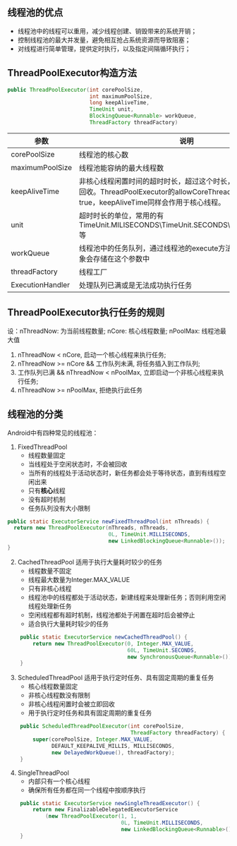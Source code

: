 ## 线程池的优点
 - 线程池中的线程可以重用，减少线程创建、销毁带来的系统开销；
 - 控制线程池的最大并发量，避免相互抢占系统资源而导致阻塞；
 - 对线程进行简单管理，提供定时执行，以及指定间隔循环执行；

## ThreadPoolExecutor构造方法

``` Java
public ThreadPoolExecutor(int corePoolSize,
                          int maximumPoolSize,
                          long keepAliveTime,
                          TimeUnit unit,
                          BlockingQueue<Runnable> workQueue,
                          ThreadFactory threadFactory)
```

| 参数 | 说明 |
| -- | -- |
| corePoolSize | 线程池的核心数 |
| maximumPoolSize | 线程池能容纳的最大线程数 |
| keepAliveTime| 非核心线程闲置时间的超时时长，超过这个时长，非核心线程就会被回收。ThreadPoolExecutor的allowCoreThreadTimeOut属性为true，keepAliveTime同样会作用于核心线程。|
| unit | 超时时长的单位，常用的有TimeUnit.MILISECONDS\TimeUnit.SECONDS\TimeUnit.MINUTES等 |
| workQueue | 线程池中的任务队列，通过线程池的execute方法提交Runnerable对象会存储在这个参数中 |
| threadFactory | 线程工厂 |
|ExecutionHandler | 处理队列已满或是无法成功执行任务 |



## ThreadPoolExecutor执行任务的规则
设：nThreadNow: 为当前线程数量;
   nCore: 核心线程数量;
   nPoolMax: 线程池最大值

1. nThreadNow < nCore, 启动一个核心线程来执行任务;
2. nThreadNow >= nCore && 工作队列未满, 将任务插入到工作队列;
3. 工作队列已满 && nThreadNow < nPoolMax, 立即启动一个非核心线程来执行任务;
4. nThreadNow >= nPoolMax, 拒绝执行此任务


## 线程池的分类
Android中有四种常见的线程池：

1. FixedThreadPool
   - 线程数量固定
   - 当线程处于空闲状态时，不会被回收
   - 当所有的线程处于活动状态时，新任务都会处于等待状态，直到有线程空闲出来
   - 只有<font color="black">**核心**</font>线程
   - 没有超时机制
   - 任务队列没有大小限制
``` java
public static ExecutorService newFixedThreadPool(int nThreads) {
  return new ThreadPoolExecutor(nThreads, nThreads,
                                0L, TimeUnit.MILLISECONDS,
                                new LinkedBlockingQueue<Runnable>());
}
```

2. CachedThreadPool 适用于执行大量耗时较少的任务
   - 线程数量不固定
   - 线程最大数量为Integer.MAX_VALUE
   - 只有非核心线程
   - 线程池中的线程都处于活动状态，新建线程来处理新任务；否则利用空闲线程处理新任务
   - 空闲线程都有超时机制，线程池都处于闲置在超时后会被停止
   - 适合执行大量耗时较少的任务
``` java
    public static ExecutorService newCachedThreadPool() {
        return new ThreadPoolExecutor(0, Integer.MAX_VALUE,
                                      60L, TimeUnit.SECONDS,
                                      new SynchronousQueue<Runnable>());
    }
```


3. ScheduledThreadPool 适用于执行定时任务、具有固定周期的重复任务
   - 核心线程数量固定
   - 非核心线程数没有限制
   - 非核心线程闲置时会被立即回收
   - 用于执行定时任务和具有固定周期的重复任务
``` java
    public ScheduledThreadPoolExecutor(int corePoolSize,
                                       ThreadFactory threadFactory) {
        super(corePoolSize, Integer.MAX_VALUE,
              DEFAULT_KEEPALIVE_MILLIS, MILLISECONDS,
              new DelayedWorkQueue(), threadFactory);
    }
```

4. SingleThreadPool
   - 内部只有一个核心线程
   - 确保所有任务都在同一个线程中按顺序执行
``` java
    public static ExecutorService newSingleThreadExecutor() {
        return new FinalizableDelegatedExecutorService
            (new ThreadPoolExecutor(1, 1,
                                    0L, TimeUnit.MILLISECONDS,
                                    new LinkedBlockingQueue<Runnable>()));
    }
```
